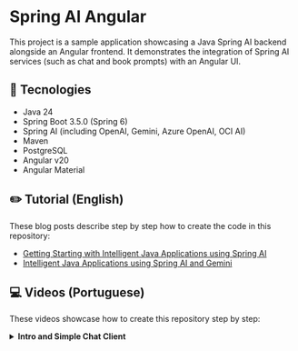 # Spring AI Angular

This project is a sample application showcasing a Java Spring AI backend alongside an Angular frontend. It demonstrates the integration of Spring AI services (such as chat and book prompts) with an Angular UI.

## 🚀 Tecnologies

- Java 24
- Spring Boot 3.5.0 (Spring 6)
- Spring AI (including OpenAI, Gemini, Azure OpenAI, OCI AI)
- Maven
- PostgreSQL
- Angular v20
- Angular Material

## ✏️ Tutorial (English)

These blog posts describe step by step how to create the code in this repository:

- [Getting Starting with Intelligent Java Applications using Spring AI
](https://loiane.com/2024/12/getting-starting-with-intelligent-java-applications-using-spring-ai/)
- [Intelligent Java Applications using Spring AI and Gemini
](https://loiane.com/2025/01/intelligent-java-applications-using-spring-ai-and-gemini/)

## 💻 Videos (Portuguese)

These videos showcase how to create this repository step by step:

<details><summary><b>Intro and Simple Chat Client</b></summary>

- [Spring AI + Angular: Introdução](https://youtu.be/10oDBG6V5Q8)
- [Spring AI + Angular: Primeiro Projeto [Chat Client]](https://youtu.be/M7j84Y16bFk)
- [Spring AI + Angular: Chat Client com Gemini](https://youtu.be/Kq37KNwt3bA)
- [Spring AI + Angular: Chat Client com Azure OpenAI](https://youtu.be/fjkZjObT3ro)
- Spring AI + Angular: Chat Client com Oracle GenAI
- [Spring AI + Angular: Criando Projeto Angular](https://youtu.be/WUhUB0IChxE)
- Spring AI + Angular: Criando Cliente de Chat
- Spring AI + Angular: Conectando Cliente de Chat com API

</details>
